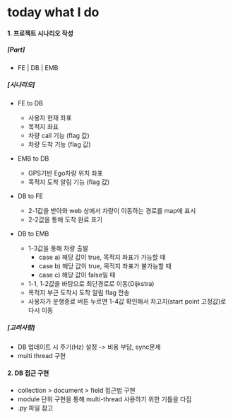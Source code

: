 # today what I do

#### 1. 프로젝트 시나리오 작성
##### [Part]
- FE | DB | EMB

##### [시나리오]
- FE to DB
    - 사용자 현재 좌표
	- 목적지 좌표
	- 차량 call 기능 (flag 값)
	- 차량 도착 기능 (flag 값)

- EMB to DB
	- GPS기반 Ego차량 위치 좌표
	- 목적지 도착 알림 기능 (flag 값) 

- DB to FE
	- 2-1값을 받아와 web 상에서 차량이 이동하는 경로를 map에 표시
	- 2-2값을 통해 도착 완료 표기 

- DB to EMB
	- 1-3값을 통해 차량 출발
		- case a) 해당 값이 true, 목적지 좌표가 가능할 때		
		- case b) 해당 값이 true, 목적지 좌표가 불가능할 때	
		- case c) 해당 값이 false일 때				
	- 1-1, 1-2값을 바탕으로 최단경로로 이동(Dijkstra)
	- 목적지 부근 도착시 도착 알림 flag 전송
	- 사용자가 운행종료 버튼 누르면 1-4값 확인해서 차고지(start point 고정값)로 다시 이동

##### [고려사항]
- DB 업데이트 시 주기(Hz) 설정 -> 비용 부담, sync문제
- multi thread 구현

#### 2. DB 접근 구현
- collection > document > field 접근법 구현
- module 단위 구현을 통해 multi-thread 사용하기 위한 기틀을 다짐
- .py 파일 참고
